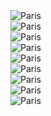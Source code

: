 <img src="Datasets/readme/img1.jpg" alt="Paris" class="center">
<br>
<img src="Datasets/readme/img2.jpg" alt="Paris" class="center">
<br>
<img src="Datasets/readme/img3.jpg" alt="Paris" class="center">
<br>
<img src="Datasets/readme/img4.jpg" alt="Paris" class="center">
<br>
<img src="Datasets/readme/img5.jpg" alt="Paris" class="center">
<br>
<img src="Datasets/readme/img6.jpg" alt="Paris" class="center">
<br>
<img src="Datasets/readme/img7.jpg" alt="Paris" class="center">
<br>
<img src="Datasets/readme/img8.jpg" alt="Paris" class="center">
<br>
<img src="Datasets/readme/img9.jpg" alt="Paris" class="center">

